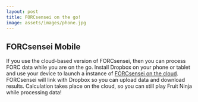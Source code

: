 ```yaml
---
layout: post
title: FORCsensei on the go!
image: assets/images/phone.jpg
---
```

 <h2> FORCsensei Mobile </h2>
 <p>If you use the cloud-based version of FORCsensei, then you can process FORC data while you are on the go. Install Dropbox on your phone or tablet and use your device to launch a instance of <a href="https://forcaist.github.io/FORCaist.github.io/amybinder.html" target="_blank">FORCsensei on the cloud</a>. FORCsensei will link with Dropbox so you can upload data and download results. Calculation takes place on the cloud, so you can still play Fruit Ninja while processing data!</p>
 
 
 
